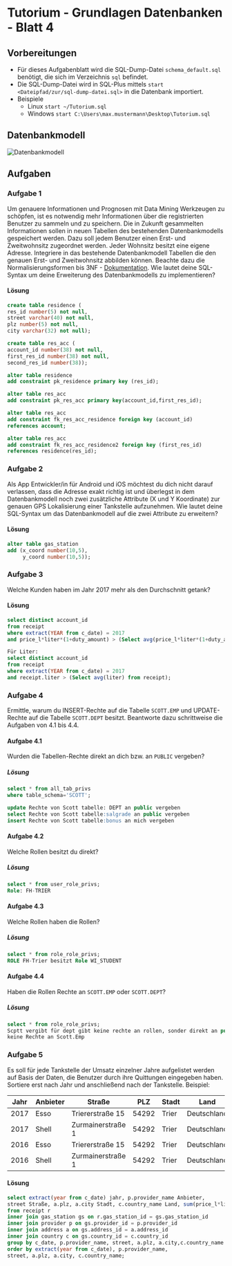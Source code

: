 # Tutorium - Grundlagen Datenbanken - Blatt 4

## Vorbereitungen
* Für dieses Aufgabenblatt wird die SQL-Dump-Datei `schema_default.sql` benötigt, die sich im Verzeichnis `sql` befindet.
* Die SQL-Dump-Datei wird in SQL-Plus mittels `start <Dateipfad/zur/sql-dump-datei.sql>` in die Datenbank importiert.
* Beispiele
  * Linux `start ~/Tutorium.sql`
  * Windows `start C:\Users\max.mustermann\Desktop\Tutorium.sql`

## Datenbankmodell
![Datenbankmodell](./img/schema_default.png)

## Aufgaben

### Aufgabe 1
Um genauere Informationen und Prognosen mit Data Mining Werkzeugen zu schöpfen, ist es notwendig mehr Informationen über die registrierten Benutzer zu sammeln und zu speichern. Die in Zukunft gesammelten Informationen sollen in neuen Tabellen des bestehenden Datenbankmodells gespeichert werden. Dazu soll jedem Benutzer einen Erst- und Zweitwohnsitz zugeordnet werden. Jeder Wohnsitz besitzt eine eigene Adresse. Integriere in das bestehende Datenbankmodell Tabellen die den genauen Erst- und Zweitwohnsitz abbilden können. Beachte dazu die Normalisierungsformen bis 3NF - [Dokumentation](https://de.wikipedia.org/wiki/Normalisierung_(Datenbank)). Wie lautet deine SQL-Syntax um deine Erweiterung des Datenbankmodells zu implementieren?

#### Lösung
```sql
create table residence ( 
res_id number(5) not null,
street varchar(40) not null,
plz number(5) not null,
city varchar(32) not null);

create table res_acc (
account_id number(38) not null,
first_res_id number(38) not null,
second_res_id number(38));

alter table residence
add constraint pk_residence primary key (res_id);

alter table res_acc
add constraint pk_res_acc primary key(account_id,first_res_id);

alter table res_acc
add constraint fk_res_acc_residence foreign key (account_id)
references account;

alter table res_acc
add constraint fk_res_acc_residence2 foreign key (first_res_id)
references residence(res_id);

```

### Aufgabe 2
Als App Entwickler/in für Android und iOS möchtest du dich nicht darauf verlassen, dass die Adresse exakt richtig ist und überlegst in dem Datenbankmodell noch zwei zusätzliche Attribute (X und Y Koordinate) zur genauen GPS Lokalisierung einer Tankstelle aufzunehmen. Wie lautet deine SQL-Syntax um das Datenbankmodell auf die zwei Attribute zu erweitern?

#### Lösung
```sql
alter table gas_station
add (x_coord number(10,5),
     y_coord number(10,5));
```

### Aufgabe 3
Welche Kunden haben im Jahr 2017 mehr als den Durchschnitt getank?

#### Lösung
```sql
select distinct account_id
from receipt
where extract(YEAR from c_date) = 2017
and price_l*liter*(1+duty_amount) > (Select avg(price_l*liter*(1+duty_amount)) from receipt);
```

```sql
Für Liter:
select distinct account_id
from receipt
where extract(YEAR from c_date) = 2017
and receipt.liter > (Select avg(liter) from receipt);
```

### Aufgabe 4
Ermittle, warum du INSERT-Rechte auf die Tabelle `SCOTT.EMP` und UPDATE-Rechte auf die Tabelle `SCOTT.DEPT` besitzt. Beantworte dazu schrittweise die Aufgaben von 4.1 bis 4.4.

#### Aufgabe 4.1
Wurden die Tabellen-Rechte direkt an dich bzw. an `PUBLIC` vergeben?

##### Lösung
```sql
select * from all_tab_privs
where table_schema='SCOTT';

update Rechte von Scott tabelle: DEPT an public vergeben
select Rechte von Scott tabelle:salgrade an public vergeben
insert Rechte von Scott tabelle:bonus an mich vergeben
```

#### Aufgabe 4.2
Welche Rollen besitzt du direkt?

##### Lösung
```sql
select * from user_role_privs;
Role: FH-TRIER
```

#### Aufgabe 4.3
Welche Rollen haben die Rollen?

##### Lösung
```sql
select * from role_role_privs;
ROLE FH-Trier besitzt Role WI_STUDENT
```

#### Aufgabe 4.4
Haben die Rollen Rechte an `SCOTT.EMP` oder `SCOTT.DEPT`?

##### Lösung
```sql
select * from role_role_privs;
Scptt vergibt für dept gibt keine rechte an rollen, sonder direkt an public
keine Rechte an Scott.Emp
```

### Aufgabe 5
Es soll für jede Tankstelle der Umsatz einzelner Jahre aufgelistet werden auf Basis der Daten, die Benutzer durch ihre Quittungen eingegeben haben. Sortiere erst nach Jahr und anschließend nach der Tankstelle. Beispiel:

| Jahr  | Anbieter  | Straße            | PLZ   | Stadt | Land          | Umsatz    |
| ----- | --------- | ----------------- | ----- | ----- | --------------| --------- |
| 2017  | Esso      | Triererstraße 15  | 54292 | Trier | Deutschland   | 54784.14  |
| 2017  | Shell     | Zurmainerstraße 1 | 54292 | Trier | Deutschland   | 67874.78  |
| 2016  | Esso      | Triererstraße 15  | 54292 | Trier | Deutschland   | 57412.66  |
| 2016  | Shell     | Zurmainerstraße 1 | 54292 | Trier | Deutschland   | 72478.42  |

#### Lösung
```sql
select extract(year from c_date) jahr, p.provider_name Anbieter,
street Straße, a.plz, a.city Stadt, c.country_name Land, sum(price_l*liter*(1+r.duty_amount)) Umsatz
from receipt r
inner join gas_station gs on r.gas_station_id = gs.gas_station_id
inner join provider p on gs.provider_id = p.provider_id
inner join address a on gs.address_id = a.address_id
inner join country c on gs.country_id = c.country_id
group by c_date, p.provider_name, street, a.plz, a.city,c.country_name
order by extract(year from c_date), p.provider_name,
street, a.plz, a.city, c.country_name; 
```


